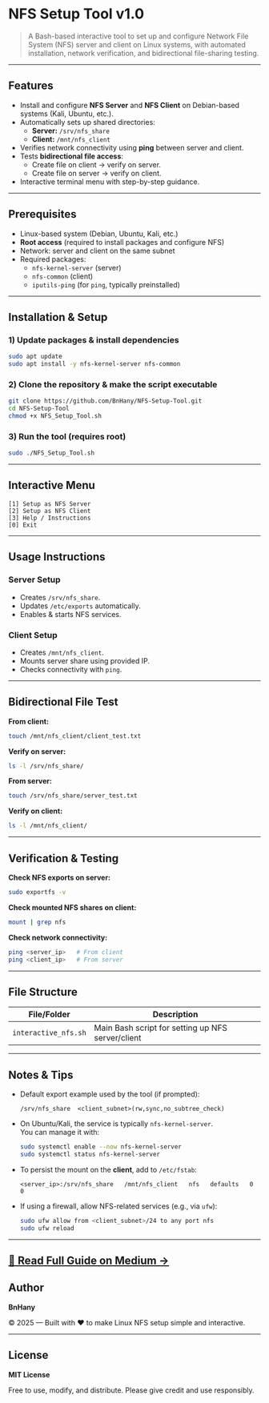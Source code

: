 # NFS Setup Tool v1.0

> A Bash-based interactive tool to set up and configure Network File System (NFS) server and client on Linux systems, with automated installation, network verification, and bidirectional file-sharing testing.

---

## Features

- Install and configure **NFS Server** and **NFS Client** on Debian-based systems (Kali, Ubuntu, etc.).
- Automatically sets up shared directories:
  - **Server:** `/srv/nfs_share`
  - **Client:** `/mnt/nfs_client`
- Verifies network connectivity using **ping** between server and client.
- Tests **bidirectional file access**:
  - Create file on client → verify on server.
  - Create file on server → verify on client.
- Interactive terminal menu with step-by-step guidance.

---

## Prerequisites

- Linux-based system (Debian, Ubuntu, Kali, etc.)
- **Root access** (required to install packages and configure NFS)
- Network: server and client on the same subnet
- Required packages:
  - `nfs-kernel-server` (server)
  - `nfs-common` (client)
  - `iputils-ping` (for `ping`, typically preinstalled)

---

## Installation & Setup

### 1) Update packages & install dependencies

```bash
sudo apt update
sudo apt install -y nfs-kernel-server nfs-common
```

### 2) Clone the repository & make the script executable

```bash
git clone https://github.com/BnHany/NFS-Setup-Tool.git
cd NFS-Setup-Tool
chmod +x NFS_Setup_Tool.sh
```

### 3) Run the tool (requires root)

```bash
sudo ./NFS_Setup_Tool.sh
```

---

## Interactive Menu

```
[1] Setup as NFS Server
[2] Setup as NFS Client
[3] Help / Instructions
[0] Exit
```

---

## Usage Instructions

### Server Setup

- Creates `/srv/nfs_share`.
- Updates `/etc/exports` automatically.
- Enables & starts NFS services.

### Client Setup

- Creates `/mnt/nfs_client`.
- Mounts server share using provided IP.
- Checks connectivity with `ping`.

---

## Bidirectional File Test

**From client:**

```bash
touch /mnt/nfs_client/client_test.txt
```

**Verify on server:**

```bash
ls -l /srv/nfs_share/
```

**From server:**

```bash
touch /srv/nfs_share/server_test.txt
```

**Verify on client:**

```bash
ls -l /mnt/nfs_client/
```

---

## Verification & Testing

**Check NFS exports on server:**

```bash
sudo exportfs -v
```

**Check mounted NFS shares on client:**

```bash
mount | grep nfs
```

**Check network connectivity:**

```bash
ping <server_ip>   # From client
ping <client_ip>   # From server
```

---

## File Structure

| File/Folder            | Description                                         |
|------------------------|-----------------------------------------------------|
| `interactive_nfs.sh`   | Main Bash script for setting up NFS server/client  |

---

## Notes & Tips

- Default export example used by the tool (if prompted):
  ```
  /srv/nfs_share  <client_subnet>(rw,sync,no_subtree_check)
  ```
- On Ubuntu/Kali, the service is typically `nfs-kernel-server`.  
  You can manage it with:
  ```bash
  sudo systemctl enable --now nfs-kernel-server
  sudo systemctl status nfs-kernel-server
  ```
- To persist the mount on the **client**, add to `/etc/fstab`:
  ```
  <server_ip>:/srv/nfs_share   /mnt/nfs_client   nfs   defaults   0  0
  ```
- If using a firewall, allow NFS-related services (e.g., via `ufw`):
  ```bash
  sudo ufw allow from <client_subnet>/24 to any port nfs
  sudo ufw reload
  ```


---
[**📖 Read Full Guide on Medium →**](https://bnhany.medium.com/nfs-setup-tool-v1-0-ada93d5d09d7)  
---

## Author

**BnHany**

© 2025 — Built with ❤️ to make Linux NFS setup simple and interactive.

---

## License

**MIT License**

Free to use, modify, and distribute. Please give credit and use responsibly.
